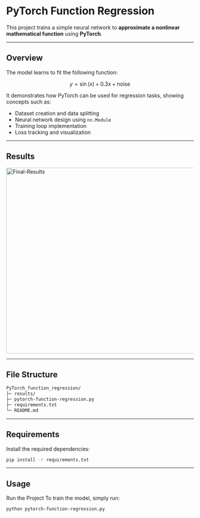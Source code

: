 # PyTorch Function Regression

This project trains a simple neural network to **approximate a nonlinear mathematical function** using **PyTorch**.

---

## Overview

The model learns to fit the following function:

$$
y = \sin(x) + 0.3x + \text{noise}
$$

It demonstrates how PyTorch can be used for regression tasks, showing concepts such as:
- Dataset creation and data splitting  
- Neural network design using `nn.Module`  
- Training loop implementation  
- Loss tracking and visualization  

---

## Results


<img width="1200" height="500" alt="Final-Results" src="https://github.com/user-attachments/assets/bfef0c15-7e90-43ab-a684-81268f787783" />


---


## File Structure

``` bash
PyTorch_function_regression/
├─ results/
├─ pytorch-function-regression.py
├─ requirements.txt
└─ README.md
```
---

## Requirements

Install the required dependencies:
```bash
pip install -r requirements.txt

```
---

## Usage

Run the Project
To train the model, simply run:

```bash
python pytorch-function-regression.py
```

